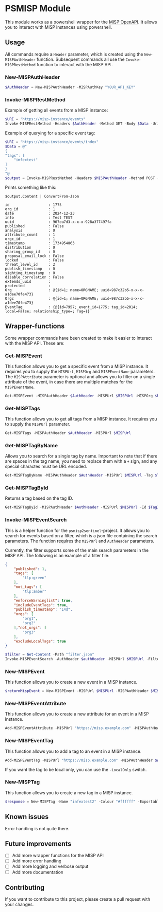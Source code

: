 # PSMISP Module

This module works as a powershell wrapper for the [MISP OpenAPI](https://www.misp-project.org/openapi/). It allows you to interact with MISP instances using powershell. 

## Usage

All commands require a `Header` parameter, which is created using the `New-MISPAuthHeader` function. Subsequent commands all use the `Invoke-MISPRestMethod` function to interact with the MISP API.

### New-MISPAuthHeader

```powershell
$AuthHeader = New-MISPAuthHeader -MISPAuthKey "YOUR_API_KEY"
``` 

### Invoke-MISPRestMethod

Example of getting all events from a MISP instance:

```powershell
$URI = "https://misp-instance/events"
Invoke-MISPRestMethod -Headers $AuthHeader -Method GET -Body $Data -Uri $URI
```

Example of querying for a specific event tag:

```powershell
$URI = "https://misp-instance/events/index"
$Data = @"
{
"tags": [
    "infextest"
]
}
"@
$output = Invoke-MISPRestMethod -Headers $MISPAuthHeader -Method POST -Body ($Data | ConvertFrom-Json) -Uri $URI -SelfSigned
```

Prints something like this:

```text
$output.Content | ConvertFrom-Json

id                  : 1775
org_id              : 1
date                : 2024-12-23
info                : Test TEST
uuid                : 967ea7d3-x-x-x-928a377497fa
published           : False
analysis            : 0
attribute_count     : 1
orgc_id             : 1
timestamp           : 1734954863
distribution        : 0
sharing_group_id    : 0
proposal_email_lock : False
locked              : False
threat_level_id     : 2
publish_timestamp   : 0
sighting_timestamp  : 0
disable_correlation : False
extends_uuid        : 
protected           : 
Org                 : @{id=1; name=ORGNAME; uuid=987c32b5-x-x-x-a1dee70fe473}
Orgc                : @{id=1; name=ORGNAME; uuid=987c32b5-x-x-x-a1dee70fe473}
EventTag            : {@{id=7957; event_id=1775; tag_id=2014; local=False; relationship_type=; Tag=}}
```

## Wrapper-functions

Some wrapper commands have been created to make it easier to interact with the MISP API. These are:

### Get-MISPEvent

This function allows you to get a specific event from a MISP instance. It requires you to supply the `MISPUrl`, `MISPOrg` and `MISPEventName` parameters. The `MISPAttribute` parameter is optional and allows you to filter on a single attribute of the event, in case there are multiple matches for the `MISPEventName`.

```powershell
Get-MISPEvent -MISPAuthHeader $AuthHeader -MISPUrl $MISPUrl -MISPOrg $MISPOrg -MISPEventName $MISPEventName -MISPAttribute $MISPAttribute
```

### Get-MISPTags

This function allows you to get all tags from a MISP instance. It requires you to supply the `MISPUrl` parameter.

```powershell
Get-MISPTags -MISPAuthHeader $AuthHeader -MISPUrl $MISPUrl
```

### Get-MISPTagByName

Allows you to search for a single tag by name. Important to note that if there are spaces in the tag name, you need to replace them with a `+` sign, and any special charactes must be URL encoded.

```powershell
Get-MISPTagByName -MISPAuthHeader $AuthHeader -MISPUrl $MISPUrl -Tag $TagName
```

### Get-MISPTagById

Returns a tag based on the tag ID.

```powershell
Get-MISPTagById -MISPAuthHeader $AuthHeader -MISPUrl $MISPUrl -Id $TagId
```

### Invoke-MISPEventSearch

This is a helper function for the `psmisp2sentinel`-project. It allows you to search for events based on a filter, which is a json file containing the search parameters. The function requires the `MISPUrl` and `AuthHeader` parameters.

Currently, the filter supports some of the main search parameters in the MISP API. The following is an example of a filter file:

```json
{
    "published": 1,
    "tags": [
        "tlp:green"
    ],
    "not_tags": [
        "tlp:amber"
    ],
    "enforceWarninglist": true,
    "includeEventTags": true,
    "publish_timestamp": "14d",
    "orgs": [
        "org1",
        "org2"
    ],"not_orgs": [
        "org3"
    ],
    "excludeLocalTags": true
}
```

```powershell	
$filter = Get-Content -Path "filter.json"
Invoke-MISPEventSearch -AuthHeader $authHeader -MISPUrl $MISPUrl -Filter $filter
```

### New-MISPEvent

This function allows you to create a new event in a MISP instance.

```powershell
$returnMispEvent = New-MISPEvent -MISPUrl $MISPUrl -MISPAuthHeader $MISPAuthHeader -MISPEventPublisher "ikke_stresse@misp.local " -MISPTagsId @("1108", "1137") -MISPOrg ORGNAME -MISPEventName "Test Event 5555" -Distribution 3 -Attributes @(@{Attribute = "malware"; Type = "text"; Category = "Payload delivery"; Comment = "This is a test attribute"}) -SelfSigned
```

### New-MISPEventAttribute

This function allows you to create a new attribute for an event in a MISP instance.

```powershell
Add-MISPEventAttribute -MISPUrl "https://misp.example.com" -MISPAuthHeader $AuthHeader -MISPEventID 1234 -MISPAttribute "malware" -MISPAttributeType "string" -MISPAttributeCategory "Payload delivery" -MISPAttributeComment "This is a test attribute"
```

### New-MISPEventTag

This function allows you to add a tag to an event in a MISP instance.

```powershell
Add-MISPEventTag -MISPUrl "https://misp.example.com" -MISPAuthHeader $AuthHeader -MISPEventID 12345 -MISPTagId 6789
```

If you want the tag to be local only, you can use the `-LocalOnly` switch.

### New-MISPTag

This function allows you to create a new tag in a MISP instance.

```powershell
$response = New-MISPTag -Name "infextest2" -Colour "#ffffff" -Exportable $true -MISPUrl $MISPUrl -MISPAuthHeader $MISPauthHeader -OrgId 1 -UserId 2 -SelfSigned -LocalOnly $true
```

## Known issues

Error handling is not quite there.

## Future improvements

- [ ] Add more wrapper functions for the MISP API
- [ ] Add more error handling
- [ ] Add more logging and verbose output
- [ ] Add more documentation

## Contributing

If you want to contribute to this project, please create a pull request with your changes.

